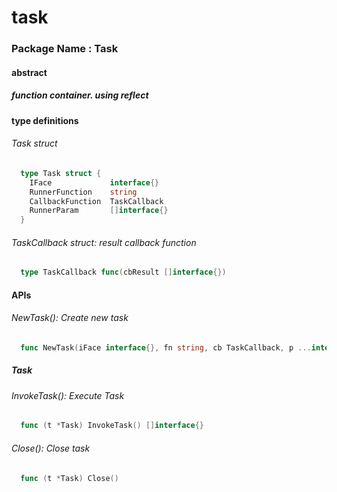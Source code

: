 # task

### Package Name : Task

#### abstract
##### function container. using reflect

#### type definitions
###### Task struct
```go
  type Task struct {
    IFace             interface{}
    RunnerFunction    string
    CallbackFunction  TaskCallback
    RunnerParam       []interface{}
  }
```
###### TaskCallback struct: result callback function
```go
  type TaskCallback func(cbResult []interface{})
```

#### APIs
###### NewTask(): Create new task
```go
  func NewTask(iFace interface{}, fn string, cb TaskCallback, p ...interface{}) *Task
```

##### Task
###### InvokeTask(): Execute Task
```go
  func (t *Task) InvokeTask() []interface{}
```

###### Close(): Close task
```go
  func (t *Task) Close()
```
